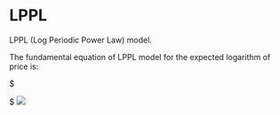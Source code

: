 # LPPL
LPPL (Log Periodic Power Law) model. 

The fundamental equation of LPPL model for the expected logarithm of price is:


$

$
<img src="https://render.githubusercontent.com/render/math?math=E\big[\ ln(P_t)\big ] = A + B(t_c-t)^m+C(t_c-t)^m \cos(\omega \ ln(t_c-t)-\phi) \ \ \ con \ \ \ A=ln(P_{t_c})">

